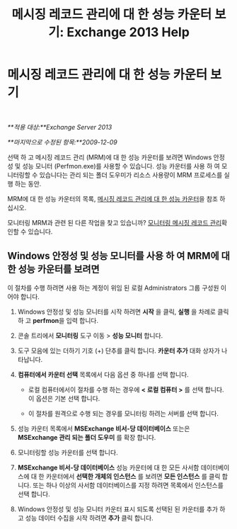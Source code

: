 ﻿---
title: '메시징 레코드 관리에 대 한 성능 카운터 보기: Exchange 2013 Help'
TOCTitle: 메시징 레코드 관리에 대 한 성능 카운터 보기
ms:assetid: ec374d31-2797-4f8b-8c96-3839d01a662c
ms:mtpsurl: https://technet.microsoft.com/ko-kr/library/Bb397227(v=EXCHG.150)
ms:contentKeyID: 51407764
ms.date: 05/22/2018
mtps_version: v=EXCHG.150
ms.translationtype: MT
---

# 메시징 레코드 관리에 대 한 성능 카운터 보기

 

_**적용 대상:**Exchange Server 2013_

_**마지막으로 수정된 항목:**2009-12-09_

선택 하 고 메시징 레코드 관리 (MRM)에 대 한 성능 카운터를 보려면 Windows 안정성 및 성능 모니터 (Perfmon.exe)를 사용할 수 있습니다. 성능 카운터를 사용 하 여 모니터링할 수 있습니다는 관리 되는 폴더 도우미가 리소스 사용량이 MRM 프로세스를 실행 하는 동안.

MRM에 대 한 성능 카운터의 목록, [메시징 레코드 관리에 대 한 성능 카운터](performance-counters-for-messaging-records-management-exchange-2013-help.md)을 참조 하십시오.

모니터링 MRM과 관련 된 다른 작업을 찾고 있습니까? [모니터링 메시징 레코드 관리](monitoring-messaging-records-management-exchange-2013-help.md)확인할 수 있습니다.

## Windows 안정성 및 성능 모니터를 사용 하 여 MRM에 대 한 성능 카운터를 보려면

이 절차를 수행 하려면 사용 하는 계정이 위임 된 로컬 Administrators 그룹 구성원 이어야 합니다.

1.  Windows 안정성 및 성능 모니터를 시작 하려면 **시작** 을 클릭, **실행** 을 차례로 클릭 하 고 **perfmon**을 입력 합니다.

2.  콘솔 트리에서 **모니터링** 도구 이동 \> **성능 모니터** 합니다.

3.  도구 모음에 있는 더하기 기호 (+) 단추를 클릭 합니다. **카운터 추가** 대화 상자가 나타납니다.

4.  **컴퓨터에서 카운터 선택** 목록에서 다음 옵션 중 하나를 선택 합니다.
    
      - 로컬 컴퓨터에서이 절차를 수행 하는 경우에 **\< 로컬 컴퓨터 \>** 를 선택 합니다. 이 옵션은 기본 선택 합니다.
    
      - 이 절차를 원격으로 수행 되는 경우를 모니터링 하려는 서버를 선택 합니다.

5.  성능 카운터 목록에서 **MSExchange 비서-당 데이터베이스** 또는은 **MSExchange 관리 되는 폴더 도우미** 를 확장 합니다.

6.  모니터링할 성능 카운터를 선택 합니다.

7.  **MSExchange 비서-당 데이터베이스** 성능 카운터에 대 한 모든 사서함 데이터베이스에 대 한 카운터에서 **선택한 개체의 인스턴스** 를 보려면 **모든 인스턴스** 를 클릭 합니다. 또는 하나 이상의 사서함 데이터베이스를 지정 하려면 목록에서 인스턴스를 선택 합니다.

8.  Windows 안정성 및 성능 모니터 카운터 표시 되도록 선택된 된 카운터를 추가 하 고 성능 데이터 수집을 시작 하려면 **추가** 클릭 합니다.


